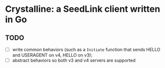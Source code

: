 # Crystalline: a SeedLink client written in Go

## TODO
- [ ] write common behaviors (such as a `Initiate` function that sends HELLO and USERAGENT on v4, HELLO on v3);
- [ ] abstract behaviors so both v3 and v4 servers are supported
